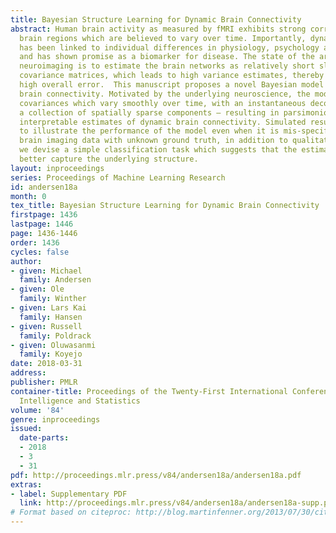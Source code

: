 ```yaml
---
title: Bayesian Structure Learning for Dynamic Brain Connectivity
abstract: Human brain activity as measured by fMRI exhibits strong correlations between
  brain regions which are believed to vary over time. Importantly, dynamic connectivity
  has been linked to individual differences in physiology, psychology and behavior,
  and has shown promise as a biomarker for disease. The state of the art in computational
  neuroimaging is to estimate the brain networks as relatively short sliding window
  covariance matrices, which leads to high variance estimates, thereby resulting in
  high overall error.  This manuscript proposes a novel Bayesian model for dynamic
  brain connectivity. Motivated by the underlying neuroscience, the model estimates
  covariances which vary smoothly over time, with an instantaneous decomposition into
  a collection of spatially sparse components – resulting in parsimonious and highly
  interpretable estimates of dynamic brain connectivity. Simulated results are presented
  to illustrate the performance of the model even when it is mis-specified. For real
  brain imaging data with unknown ground truth, in addition to qualitative evaluation,
  we devise a simple classification task which suggests that the estimated brain networks
  better capture the underlying structure.
layout: inproceedings
series: Proceedings of Machine Learning Research
id: andersen18a
month: 0
tex_title: Bayesian Structure Learning for Dynamic Brain Connectivity
firstpage: 1436
lastpage: 1446
page: 1436-1446
order: 1436
cycles: false
author:
- given: Michael
  family: Andersen
- given: Ole
  family: Winther
- given: Lars Kai
  family: Hansen
- given: Russell
  family: Poldrack
- given: Oluwasanmi
  family: Koyejo
date: 2018-03-31
address: 
publisher: PMLR
container-title: Proceedings of the Twenty-First International Conference on Artficial
  Intelligence and Statistics
volume: '84'
genre: inproceedings
issued:
  date-parts:
  - 2018
  - 3
  - 31
pdf: http://proceedings.mlr.press/v84/andersen18a/andersen18a.pdf
extras:
- label: Supplementary PDF
  link: http://proceedings.mlr.press/v84/andersen18a/andersen18a-supp.pdf
# Format based on citeproc: http://blog.martinfenner.org/2013/07/30/citeproc-yaml-for-bibliographies/
---
```

